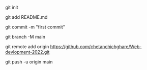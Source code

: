 
git init

git add README.md

git commit -m "first commit"

git branch -M main

git remote add origin https://github.com/chetanchichghare/Web-devlopment-2022.git

git push -u origin main
